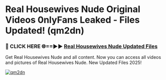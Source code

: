 # Real Housewives Nude Original Videos 0nlyFans Leaked - Files Updated! (qm2dn)

<h3>🔴 CLICK HERE 🌐==►► <a href="https://tinyurl.com/yrmya6cz" rel="nofollow">Real Housewives Nude Updated Files</a></h3>

Get Real Housewives Nude and all content. Now you can access all videos and pictures of Real Housewives Nude. New Updated Files 2025!

[![qm2dn](https://i.imgur.com/FMdXYCs.gif)](https://tinyurl.com/yrmya6cz)
